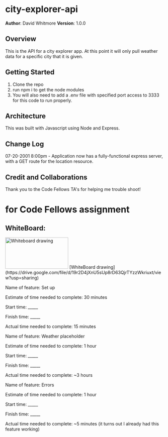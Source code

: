 # city-explorer-api


**Author**: David Whitmore
**Version**: 1.0.0 

## Overview
This is the API for a city explorer app. At this point it will only pull weather data for a specific city that it is given.

## Getting Started
1. Clone the repo
2. run npm i to get the node modules
3. You will also need to add a .env file with specified port access to 3333 for this code to run properly. 

## Architecture
This was built with Javascript using Node and Express.

## Change Log
07-20-2001 8:00pm - Application now has a fully-functional express server, with a GET route for the location resource.

## Credit and Collaborations
Thank you to the Code Fellows TA's for helping me trouble shoot!

# for Code Fellows assignment

## WhiteBoard:

<img src='https://drive.google.com/file/d/19r2D4jXnU5sUp8rD63QjrTYzzWkriuxt/view?usp=sharing' alt='Whiteboard drawing' style='height: 100px; width:200px'>
[WhiteBoard drawing](https://drive.google.com/file/d/19r2D4jXnU5sUp8rD63QjrTYzzWkriuxt/view?usp=sharing)

Name of feature: Set up

Estimate of time needed to complete: 30 minutes

Start time: _____

Finish time: _____

Actual time needed to complete: 15 minutes

Name of feature: Weather placeholder

Estimate of time needed to complete: 1 hour

Start time: _____

Finish time: _____

Actual time needed to complete: ~3 hours

Name of feature: Errors

Estimate of time needed to complete: 1 hour

Start time: _____

Finish time: _____

Actual time needed to complete: ~5 minutes (it turns out I already had this feature working)
